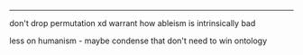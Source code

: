 
----
don't drop permutation xd
warrant how ableism is intrinsically bad

less on humanism - maybe condense that
don't need to win ontology